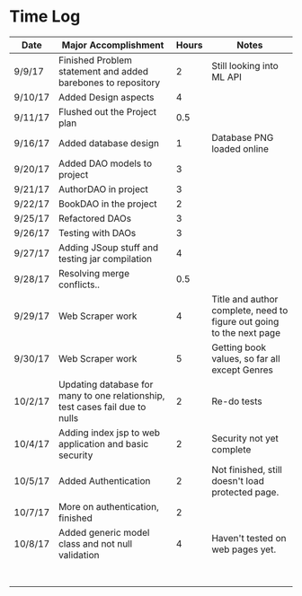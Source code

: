 # Time Log


| Date | Major Accomplishment | Hours | Notes |
|------------|------------|------------|----------|
|9/9/17 | Finished Problem statement and added barebones to repository | 2 | Still looking into ML API |
|9/10/17 | Added Design aspects | 4 | |
|9/11/17| Flushed out the Project plan | 0.5 | |
|9/16/17| Added database design | 1 | Database PNG loaded online |
|9/20/17| Added DAO models to project | 3 | |
|9/21/17| AuthorDAO in project | 3 | |
|9/22/17 | BookDAO in the project | 2 | |
|9/25/17| Refactored DAOs| 3| |
|9/26/17| Testing with DAOs | 3| |
|9/27/17| Adding JSoup stuff and testing jar compilation| 4| |
|9/28/17| Resolving merge conflicts..| 0.5| |
|9/29/17| Web Scraper work| 4 | Title and author complete, need to figure out going to the next page |
|9/30/17| Web Scraper work| 5| Getting book values, so far all except Genres|
|10/2/17| Updating database for many to one relationship, test cases fail due to nulls|2|Re-do tests|
|10/4/17| Adding index jsp to web application and basic security|2| Security not yet complete|
|10/5/17| Added Authentication| 2| Not finished, still doesn't load protected page.|
|10/7/17| More on authentication, finished| 2| |
|10/8/17| Added generic model class and not null validation| 4| Haven't tested on web pages yet.|
| | | | |
| | | | |
| | | | |
| | | | |
| | | | |
| | | | |
| | | | |

